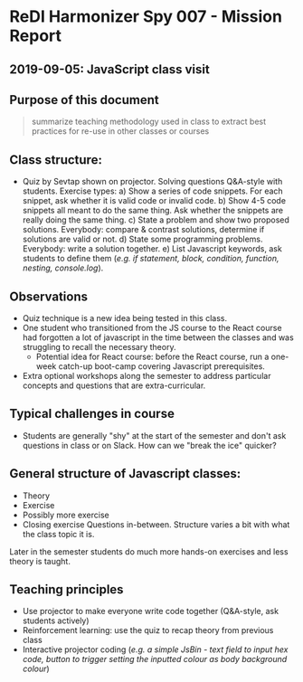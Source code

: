

# ReDI Harmonizer Spy 007 - Mission Report
## **2019-09-05**: JavaScript class visit


## Purpose of this document
> summarize teaching methodology used in class to extract best practices for re-use in other classes or courses

## Class structure:
- Quiz by Sevtap shown on projector. Solving questions Q&A-style with students. Exercise types:
  a) Show a series of code snippets. For each snippet, ask whether it is valid code or invalid code.
  b) Show 4-5 code snippets all meant to do the same thing. Ask whether the snippets are really doing the same thing.
  c) State a problem and show two proposed solutions. Everybody: compare & contrast solutions, determine if solutions are valid or not.
  d) State some programming problems. Everybody: write a solution together.
  e) List Javascript keywords, ask students to define them (_e.g. if statement, block, condition, function, nesting, console.log_).

## Observations
- Quiz technique is a new idea being tested in this class.
- One student who transitioned from the JS course to the React course had forgotten a lot of javascript in the time between the classes and was struggling to recall the necessary theory.
  - Potential idea for React course: before the React course, run a one-week catch-up boot-camp covering Javascript prerequisites.
- Extra optional workshops along the semester to address particular concepts and questions that are extra-curricular.

## Typical challenges in course
- Students are generally "shy" at the start of the semester and don't ask questions in class or on Slack. How can we "break the ice" quicker?

## General structure of Javascript classes:
- Theory
- Exercise
- Possibly more exercise
- Closing exercise
Questions in-between. Structure varies a bit with what the class topic it is.

Later in the semester students do much more hands-on exercises and less theory is taught.

## Teaching principles
- Use projector to make everyone write code together (Q&A-style, ask students actively)
- Reinforcement learning: use the quiz to recap theory from previous class
- Interactive projector coding (_e.g. a simple JsBin - text field to input hex code, button to trigger setting the inputted colour as body background colour_)
